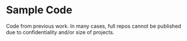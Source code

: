 # Sample Code

Code from previous work.  In many cases, full repos cannot be published due to confidentiality and/or size of projects.
